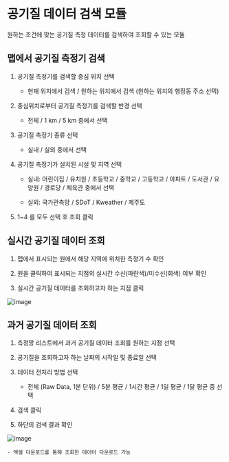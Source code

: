# 공기질 데이터 검색 모듈
원하는 조건에 맞는 공기질 측정 데이터를 검색하여 조회할 수 있는 모듈

## 맵에서 공기질 측정기 검색

1. 공기질 측정기를 검색할 중심 위치 선택

    - 현재 위치에서 검색 / 원하는 위치에서 검색 (원하는 위치의 행정동 주소 선택)

2. 중심위치로부터 공기질 측정기를 검색할 반경 선택

    - 전체 / 1 km / 5 km 중에서 선택
  
3. 공기질 측정기 종류 선택

   - 실내 / 실외 중에서 선택
  
4. 공기질 측정기가 설치된 시설 및 지역 선택

    - 실내: 어린이집 / 유치원 / 초등학교 / 중학교 / 고등학교 / 아파트 / 도서관 / 요양원 / 경로당 / 체육관 중에서 선택

    - 실외: 국가관측망 / SDoT / Kweather / 제주도
  
5. 1~4 를 모두 선택 후 조회 클릭

## 실시간 공기질 데이터 조회

1. 맵에서 표시되는 원에서 해당 지역에 위치한 측정기 수 확인

2. 원을 클릭하여 표시되는 지점의 실시간 수신(파란색)/미수신(회색) 여부 확인

3. 실시간 공기질 데이터를 조회하고자 하는 지점 클릭

![image](https://github.com/ClustProject/KWTAppDataSearch/assets/136304903/76fb84ae-5ec1-4ef7-92c5-5f4052ca705c)

## 과거 공기질 데이터 조회

1. 측정망 리스트에서 과거 공기질 데이터 조회를 원하는 지점 선택
  
2. 공기질을 조회하고자 하는 날짜의 시작일 및 종료일 선택

3. 데이터 전처리 방법 선택

    - 전체 (Raw Data, 1분 단위) / 5분 평균 / 1시간 평균 / 1일 평균 / 1달 평균 중 선택

4. 검색 클릭

5. 하단의 검색 결과 확인

![image](https://github.com/ClustProject/KWTAppDataSearch/assets/136304903/cd9d3584-b19e-4517-80fe-84071d00e77c)

    - 엑셀 다운로드를 통해 조회한 데이터 다운로드 가능
